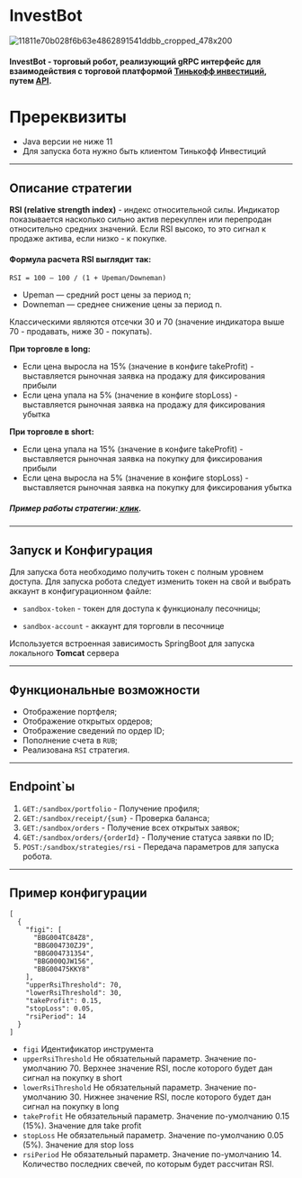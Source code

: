 # InvestBot
![11811e70b028f6b63e4862891541ddbb_cropped_478x200](https://github.com/13fragment/InvestBot/assets/74821169/c163c057-4da2-4d77-b79d-f735297796df)
<h4>InvestBot - торговый робот, реализующий <b>gRPC</b> интерфейс для взаимодействия с торговой платформой <a href="https://www.tinkoff.ru/invest/">Тинькофф инвестиций</a>, путем <a href="https://github.com/Tinkoff/investAPI/ ">API</a>.</h3>

# Пререквизиты
* Java версии не ниже 11
* Для запуска бота нужно быть клиентом Тинькофф Инвестиций

***
## Описание стратегии
<b>RSI (relative strength index)</b> - индекс относительной силы. Индикатор показывается насколько сильно актив перекуплен или перепродан относительно средних значений.
Если RSI высоко, то это сигнал к продаже актива, если низко - к покупке.

<h4>Формула расчета RSI выглядит так:</h3>

```
RSI = 100 — 100 / (1 + Upeman/Downeman)
```

- Upeman — средний рост цены за период n;
- Downeman — среднее снижение цены за период n.

Классическими являются отсечки 30 и 70 (значение индикатора выше 70 - продавать, ниже 30 - покупать).

<b>При торговле в long:</b>
- Если цена выросла на 15% (значение в конфиге takeProfit) - выставляется рыночная заявка на продажу для фиксирования прибыли
- Если цена упала на 5% (значение в конфиге stopLoss) - выставляется рыночная заявка на продажу для фиксирования убытка

<b>При торговле в short:</b>
- Если цена упала на 15% (значение в конфиге takeProfit) - выставляется рыночная заявка на покупку для фиксирования прибыли
- Если цена выросла на 5% (значение в конфиге stopLoss) - выставляется рыночная заявка на покупку для фиксирования убытка

<h5>Пример работы стратегии:<a href="https://imgur.com/a/b6mpjE2"> клик</a>.</h4>

***

## Запуск и Конфигурация
Для запуска бота необходимо получить токен с полным уровнем доступа.
Для запуска робота следует изменить токен на свой и выбрать аккаунт в конфигурационном файле:

* ```sandbox-token``` - токен для доступа к функционалу песочницы;

* ```sandbox-account``` - аккаунт для торговли в песочнице

Используется встроенная зависимость SpringBoot для запуска локального <b>Tomcat</b> сервера

***

## Функциональные возможности

* Отображение портфеля;
* Отображение открытых ордеров;
* Отображение сведений по ордер ID;
* Пополнение счета в ```RUB```;
* Реализована ```RSI``` стратегия.

***


## Endpoint`ы

1. ```GET:/sandbox/portfolio``` - Получение профиля;
2. ```GET:/sandbox/receipt/{sum}``` - Проверка баланса;
3. ```GET:/sandbox/orders``` - Получение всех открытых заявок;
4. ```GET:/sandbox/orders/{orderId}``` - Получение статуса заявки по ID;
5. ```POST:/sandbox/strategies/rsi``` - Передача параметров для запуска робота.
***


## Пример конфигурации
```json5
[
  {
    "figi": [
      "BBG004TC84Z8",
      "BBG004730ZJ9",
      "BBG004731354",
      "BBG000QJW156",
      "BBG00475KKY8"
    ],
    "upperRsiThreshold": 70,
    "lowerRsiThreshold": 30,
    "takeProfit": 0.15,
    "stopLoss": 0.05,
    "rsiPeriod": 14
  }
]
```
- ```figi``` Идентификатор инструмента
- ```upperRsiThreshold``` Не обязательный параметр. Значение по-умолчанию 70. Верхнее значение RSI, после которого будет дан сигнал на покупку в short
- ```lowerRsiThreshold``` Не обязательный параметр. Значение по-умолчанию 30. Нижнее значение RSI, после которого будет дан сигнал на покупку в long
- ```takeProfit``` Не обязательный параметр. Значение по-умолчанию 0.15 (15%). Значение для take profit
- ```stopLoss``` Не обязательный параметр. Значение по-умолчанию 0.05 (5%). Значение для stop loss
- ```rsiPeriod``` Не обязательный параметр. Значение по-умолчанию 14. Количество последних свечей, по которым будет рассчитан RSI. 
